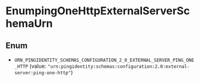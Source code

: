 

# EnumpingOneHttpExternalServerSchemaUrn

## Enum


* `URN_PINGIDENTITY_SCHEMAS_CONFIGURATION_2_0_EXTERNAL_SERVER_PING_ONE_HTTP` (value: `"urn:pingidentity:schemas:configuration:2.0:external-server:ping-one-http"`)



